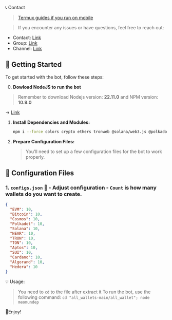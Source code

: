📞 Contact

> [Termux guides if you run on mobile](https://github.com/MeoMunDep/Guides-for-using-my-script-on-termux.)

> If you encounter any issues or have questions, feel free to reach out:

- Contact: [Link](t.me/MeoMunDep)
- Group: [Link](t.me/KeoAirDropFreeNe)
- Channel: [Link](t.me/KeoAirDropFreeNee)

## 🚀 Getting Started

To get started with the bot, follow these steps:

0. **Dowload NodeJS to run the bot**

> Remember to download Nodejs version: **22.11.0** and NPM version: **10.9.0**

-> [Link](https://t.me/KeoAirDropFreeNe/257/1462)

1. **Install Dependencies and Modules:**

     ```bash
   npm i --force colors crypto ethers tronweb @solana/web3.js @polkadot/keyring algosdk aptos @mysten/sui.js near-api-js @hashgraph/sdk xlsx bs58 ed25519-hd-key bip39 bip32 tweetnacl @cosmjs/stargate @cosmjs/crypto @cosmjs/launchpad @cosmjs/proto-signing secp256k1 blake2b tiny-secp256k1 secp256k1 bitcoinjs-lib ton-core @ton/crypto ton tonweb stream hdkey bech32
   ```

2. **Prepare Configuration Files:**

   > You'll need to set up a few configuration files for the bot to work properly.

## 📁 Configuration Files

### 1. `configs.json` 📜 - Adjust configuration - `Count` is how many wallets do you want to create.

```json
{
  "EVM": 10,
  "Bitcoin": 10,
  "Cosmos": 10,
  "Polkadot": 10,
  "Solana": 10,
  "NEAR": 10,
  "TRON": 10,
  "TON": 10,
  "Aptos": 10,
  "SUI": 10,
  "Cardano": 10,
  "Algorand": 10,
  "Hedera": 10
}
```

💡 Usage:

> You need to `cd` to the file after extract it
> To run the bot, use the following command: `cd "all_wallets-main/all_wallet"; node meomundep`

🎇Enjoy!
